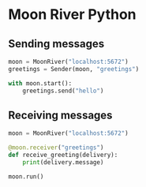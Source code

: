 # Moon River Python

## Sending messages

~~~ python
moon = MoonRiver("localhost:5672")
greetings = Sender(moon, "greetings")

with moon.start():
    greetings.send("hello")
~~~

## Receiving messages

~~~ python
moon = MoonRiver("localhost:5672")

@moon.receiver("greetings")
def receive_greeting(delivery):
    print(delivery.message)

moon.run()
~~~
